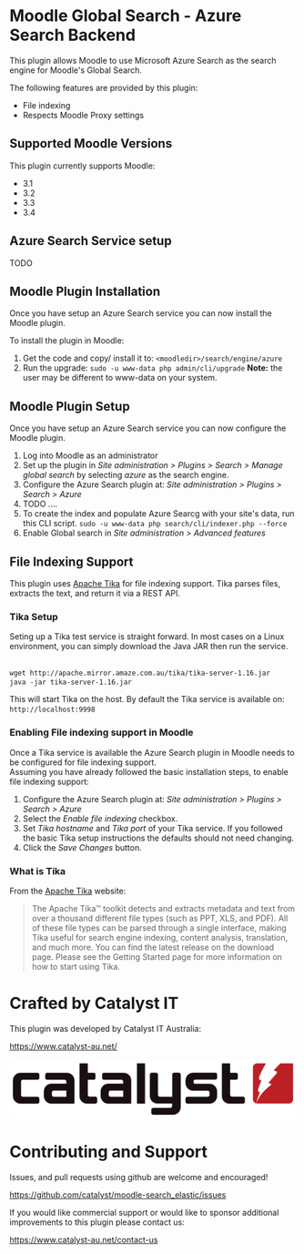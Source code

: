 # Moodle Global Search - Azure Search Backend

This plugin allows Moodle to use Microsoft Azure Search as the search engine for Moodle's Global Search.

The following features are provided by this plugin:

* File indexing
* Respects Moodle Proxy settings

## Supported Moodle Versions
This plugin currently supports Moodle:

* 3.1
* 3.2
* 3.3
* 3.4

## Azure Search Service setup
TODO

## Moodle Plugin Installation
Once you have setup an Azure Search service you can now install the Moodle plugin.

To install the plugin in Moodle:

1. Get the code and copy/ install it to: `<moodledir>/search/engine/azure`
2. Run the upgrade: `sudo -u www-data php admin/cli/upgrade` **Note:** the user may be different to www-data on your system.

## Moodle Plugin Setup
Once you have setup an Azure Search service you can now configure the Moodle plugin.


1. Log into Moodle as an administrator
2. Set up the plugin in *Site administration > Plugins > Search > Manage global search* by selecting *azure* as the search engine.
3. Configure the Azure Search plugin at: *Site administration > Plugins > Search > Azure*
4. TODO .... 
6. To create the index and populate Azure Searcg with your site's data, run this CLI script. `sudo -u www-data php search/cli/indexer.php --force`
7. Enable Global search in *Site administration > Advanced features*

## File Indexing Support
This plugin uses [Apache Tika](https://tika.apache.org/) for file indexing support. Tika parses files, extracts the text, and return it via a REST API.

### Tika Setup
Seting up a Tika test service is straight forward. In most cases on a Linux environment, you can simply download the Java JAR then run the service.
<pre><code>
wget http://apache.mirror.amaze.com.au/tika/tika-server-1.16.jar
java -jar tika-server-1.16.jar
</code></pre>

This will start Tika on the host. By default the Tika service is available on: `http://localhost:9998`

### Enabling File indexing support in Moodle
Once a Tika service is available the Azure Search plugin in Moodle needs to be configured for file indexing support.<br/>
Assuming you have already followed the basic installation steps, to enable file indexing support:

1. Configure the Azure Search plugin at: *Site administration > Plugins > Search > Azure*
2. Select the *Enable file indexing* checkbox.
3. Set *Tika hostname* and *Tika port* of your Tika service. If you followed the basic Tika setup instructions the defaults should not need changing.
4. Click the *Save Changes* button.

### What is Tika
From the [Apache Tika](https://tika.apache.org/) website:
<blockquote>
The Apache Tika™ toolkit detects and extracts metadata and text from over a thousand different file types (such as PPT, XLS, and PDF). All of these file types can be parsed through a single interface, making Tika useful for search engine indexing, content analysis, translation, and much more. You can find the latest release on the download page. Please see the Getting Started page for more information on how to start using Tika.
</blockquote>

# Crafted by Catalyst IT

This plugin was developed by Catalyst IT Australia:

https://www.catalyst-au.net/

![Catalyst IT](/pix/catalyst-logo.png?raw=true)


# Contributing and Support

Issues, and pull requests using github are welcome and encouraged! 

https://github.com/catalyst/moodle-search_elastic/issues

If you would like commercial support or would like to sponsor additional improvements
to this plugin please contact us:

https://www.catalyst-au.net/contact-us